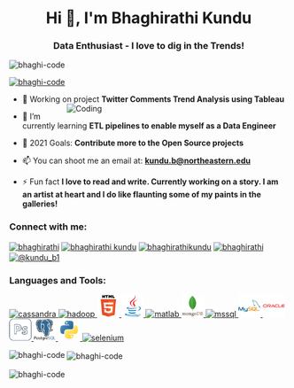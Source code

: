 <h1 align="center">Hi 👋, I'm Bhaghirathi Kundu</h1>
<h3 align="center">Data Enthusiast - I love to dig in the Trends!</h3>

<p align="left"> <img src="https://komarev.com/ghpvc/?username=bhaghi-code&label=Profile%20views&color=0e75b6&style=flat" alt="bhaghi-code" /> </p>

<p align="left"> <a href="https://github.com/ryo-ma/github-profile-trophy"><img src="https://github-profile-trophy.vercel.app/?username=bhaghi-code" alt="bhaghi-code" /></a> </p>

- 🔭 Working on project **Twitter Comments Trend Analysis using Tableau**  <img align="right" alt="Coding" width="400" src="https://cdn.dribbble.com/users/2646423/screenshots/5507196/computer.gif">

- 🌱 I’m currently learning **ETL pipelines to enable myself as a Data Engineer**  

- 💬 2021 Goals: **Contribute more to the Open Source projects**

- 📫 You can shoot me an email at: **kundu.b@northeastern.edu**       

- ⚡ Fun fact **I love to read and write. Currently working on a story. I am an artist at heart and I do like flaunting some of my paints in the galleries!**


<h3 align="left">Connect with me:</h3>
<p align="left">
<a href="https://linkedin.com/in/bhaghirathi" target="blank"><img align="center" src="https://cdn.jsdelivr.net/npm/simple-icons@3.0.1/icons/linkedin.svg" alt="bhaghirathi" height="30" width="40" /></a>
<a href="https://fb.com/bhaghirathi kundu" target="blank"><img align="center" src="https://cdn.jsdelivr.net/npm/simple-icons@3.0.1/icons/facebook.svg" alt="bhaghirathi kundu" height="30" width="40" /></a>
<a href="https://instagram.com/bhaghirathikundu" target="blank"><img align="center" src="https://cdn.jsdelivr.net/npm/simple-icons@3.0.1/icons/instagram.svg" alt="bhaghirathikundu" height="30" width="40" /></a>
<a href="https://www.leetcode.com/bhaghirathi" target="blank"><img align="center" src="https://cdn.jsdelivr.net/npm/simple-icons@3.0.1/icons/leetcode.svg" alt="bhaghirathi" height="30" width="40" /></a>
<a href="https://www.hackerearth.com/@kundu_b1" target="blank"><img align="center" src="https://cdn.jsdelivr.net/npm/simple-icons@3.0.1/icons/hackerearth.svg" alt="@kundu_b1" height="30" width="40" /></a>
</p>

<h3 align="left">Languages and Tools:</h3>
<p align="left"> <a href="https://cassandra.apache.org/" target="_blank"> <img src="https://www.vectorlogo.zone/logos/apache_cassandra/apache_cassandra-icon.svg" alt="cassandra" width="40" height="40"/> </a> <a href="https://hadoop.apache.org/" target="_blank"> <img src="https://www.vectorlogo.zone/logos/apache_hadoop/apache_hadoop-icon.svg" alt="hadoop" width="40" height="40"/> </a> <a href="https://www.w3.org/html/" target="_blank"> <img src="https://raw.githubusercontent.com/devicons/devicon/master/icons/html5/html5-original-wordmark.svg" alt="html5" width="40" height="40"/> </a> <a href="https://www.java.com" target="_blank"> <img src="https://raw.githubusercontent.com/devicons/devicon/master/icons/java/java-original.svg" alt="java" width="40" height="40"/> </a> <a href="https://www.mathworks.com/" target="_blank"> <img src="https://raw.githubusercontent.com/simple-icons/simple-icons/master/icons/mathworks.svg" alt="matlab" width="40" height="40"/> </a> <a href="https://www.mongodb.com/" target="_blank"> <img src="https://raw.githubusercontent.com/devicons/devicon/master/icons/mongodb/mongodb-original-wordmark.svg" alt="mongodb" width="40" height="40"/> </a> <a href="https://www.microsoft.com/en-us/sql-server" target="_blank"> <img src="https://cdn.worldvectorlogo.com/logos/microsoft-sql-server.svg" alt="mssql" width="40" height="40"/> </a> <a href="https://www.mysql.com/" target="_blank"> <img src="https://raw.githubusercontent.com/devicons/devicon/master/icons/mysql/mysql-original-wordmark.svg" alt="mysql" width="40" height="40"/> </a> <a href="https://www.oracle.com/" target="_blank"> <img src="https://raw.githubusercontent.com/devicons/devicon/master/icons/oracle/oracle-original.svg" alt="oracle" width="40" height="40"/> </a> <a href="https://www.photoshop.com/en" target="_blank"> <img src="https://raw.githubusercontent.com/devicons/devicon/master/icons/photoshop/photoshop-line.svg" alt="photoshop" width="40" height="40"/> </a> <a href="https://www.postgresql.org" target="_blank"> <img src="https://raw.githubusercontent.com/devicons/devicon/master/icons/postgresql/postgresql-original-wordmark.svg" alt="postgresql" width="40" height="40"/> </a> <a href="https://www.python.org" target="_blank"> <img src="https://raw.githubusercontent.com/devicons/devicon/master/icons/python/python-original.svg" alt="python" width="40" height="40"/> </a> <a href="https://www.selenium.dev" target="_blank"> <img src="https://raw.githubusercontent.com/detain/svg-logos/780f25886640cef088af994181646db2f6b1a3f8/svg/selenium-logo.svg" alt="selenium" width="40" height="40"/> </a> </p>

<p><img align="left" src="https://github-readme-stats.vercel.app/api/top-langs?username=bhaghi-code&show_icons=true&locale=en&layout=compact" alt="bhaghi-code" /></p>

<p>&nbsp;<img align="center" src="https://github-readme-stats.vercel.app/api?username=bhaghi-code&show_icons=true&locale=en" alt="bhaghi-code" /></p>

<p><img align="center" src="https://github-readme-streak-stats.herokuapp.com/?user=bhaghi-code&" alt="bhaghi-code" /></p>
